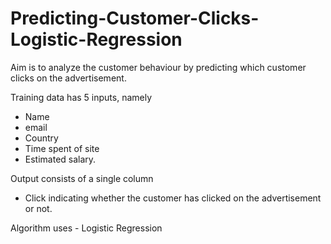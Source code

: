 # Predicting-Customer-Clicks-Logistic-Regression
Aim is to analyze the customer behaviour by predicting which customer clicks on the advertisement.

Training data has 5 inputs, namely 
- Name
- email
- Country
- Time spent of site
- Estimated salary. 

Output consists of a single column
- Click indicating whether the customer has clicked on the advertisement or not.

Algorithm uses - Logistic Regression
